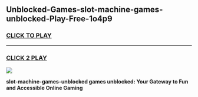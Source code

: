 
## Unblocked-Games-slot-machine-games-unblocked-Play-Free-1o4p9
<h3>
<a href="https://premium76.site?title=slot-machine-games-unblocked&ref=10A">CLICK TO PLAY</a></h3>
<hr>

<h3>
<a href="https://premium76.site?title=slot-machine-games-unblocked&ref=10A">CLICK 2 PLAY</a>
  
</h3>

<a href="https://premium76.site?title=slot-machine-games-unblocked&ref=10A"><img src="https://clearcache.store/games.png"></a>


**slot-machine-games-unblocked games unblocked: Your Gateway to Fun and Accessible Online Gaming**
